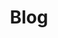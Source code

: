 ---
title: Blog
description: Miscellaneous, etc.
# image:

# Badge style
style:
#    background: "#3a3a3a" #34495e # was #2a9d8f, then 3a3a3a
#    color: "#fff"
---